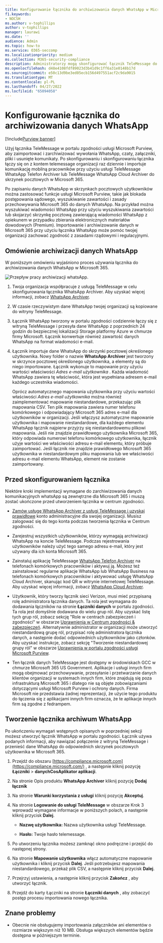 ```yaml
---
title: Konfigurowanie łącznika do archiwizowania danych WhatsApp w Microsoft 365
f1.keywords:
- NOCSH
ms.author: v-tophillips
author: v-tophillips
manager: laurawi
ms.date: ''
audience: Admin
ms.topic: how-to
ms.service: O365-seccomp
ms.localizationpriority: medium
ms.collection: M365-security-compliance
description: Administratorzy mogą skonfigurować łącznik TeleMessage do importowania i archiwizowania danych WhatsApp w Microsoft 365. Umożliwia to archiwizowanie danych ze źródeł danych innych firm w Microsoft 365 dzięki czemu można używać funkcji zgodności, takich jak blokada prawna, wyszukiwanie zawartości i zasady przechowywania, aby zarządzać danymi innych firm w organizacji.
ms.openlocfilehash: d48e4108fdf89023d3b41d9c1ff6a31e0148b17d
ms.sourcegitcommit: e50c13d9be3ed05ecb156d497551acf2c9da9015
ms.translationtype: MT
ms.contentlocale: pl-PL
ms.lasthandoff: 04/27/2022
ms.locfileid: "65094058"
---
```

# <a name="set-up-a-connector-to-archive-whatsapp-data"></a>Konfigurowanie łącznika do archiwizowania danych WhatsApp

[!include[Purview banner](../includes/purview-rebrand-banner.md)]

Użyj łącznika TeleMessage w portalu zgodności usługi Microsoft Purview, aby zaimportować i zarchiwizować wywołania WhatsApp, czaty, załączniki, pliki i usunięte komunikaty. Po skonfigurowaniu i skonfigurowaniu łącznika łączy się on z kontem telemessage organizacji raz dziennie i importuje komunikację mobilną pracowników przy użyciu usługi TeleMessage WhatsApp Telefon Archiver lub TeleMessage WhatsApp Cloud Archiver do skrzynek pocztowych w Microsoft 365.

Po zapisaniu danych WhatsApp w skrzynkach pocztowych użytkowników można zastosować funkcje usługi Microsoft Purview, takie jak blokada postępowania sądowego, wyszukiwanie zawartości i zasady przechowywania Microsoft 365 do danych WhatsApp. Na przykład można wyszukiwać wiadomości WhatsApp przy użyciu wyszukiwania zawartości lub skojarzyć skrzynkę pocztową zawierającą wiadomości WhatsApp z opiekunem w przypadku zbierania elektronicznych materiałów dowodowych (Premium). Importowanie i archiwizowanie danych w Microsoft 365 przy użyciu łącznika WhatsApp może pomóc twojej organizacji zachować zgodność z zasadami rządowymi i regulacyjnymi.

## <a name="overview-of-archiving-whatsapp-data"></a>Omówienie archiwizacji danych WhatsApp

W poniższym omówieniu wyjaśniono proces używania łącznika do archiwizowania danych WhatsApp w Microsoft 365.

![Przepływ pracy archiwizacji whatsApp.](../media/WhatsAppConnectorWorkflow.png)

1. Twoja organizacja współpracuje z usługą TeleMessage w celu skonfigurowania łącznika WhatsApp Archiver. Aby uzyskać więcej informacji, zobacz [WhatsApp Archiver](https://www.telemessage.com/office365-activation-for-whatsapp-archiver).

2. W czasie rzeczywistym dane WhatsApp twojej organizacji są kopiowane do witryny TeleMessage.

3. Łącznik WhatsApp tworzony w portalu zgodności codziennie łączy się z witryną TeleMessage i przesyła dane WhatsApp z poprzednich 24 godzin do bezpiecznej lokalizacji Storage platformy Azure w chmurze firmy Microsoft. Łącznik konwertuje również zawartość danych WhatsApp na format wiadomości e-mail.

4. Łącznik importuje dane WhatsApp do skrzynki pocztowej określonego użytkownika. Nowy folder o nazwie **WhatsApp Archiver** jest tworzony w skrzynce pocztowej określonego użytkownika, a elementy są do niego importowane. Łącznik wykonuje to mapowanie przy użyciu wartości właściwości *Adres e-mail użytkownika* . Każda wiadomość WhatsApp zawiera tę właściwość, która jest wypełniana adresem e-mail każdego uczestnika wiadomości.

   Oprócz automatycznego mapowania użytkownika przy użyciu wartości właściwości *Adres e-mail użytkownika* można również zaimplementować mapowanie niestandardowe, przekazując plik mapowania CSV. Ten plik mapowania zawiera numer telefonu komórkowego i odpowiadający Microsoft 365 adres e-mail dla użytkowników w organizacji. Jeśli włączysz automatyczne mapowanie użytkownika i mapowanie niestandardowe, dla każdego elementu WhatsApp łącznik najpierw przyjrzy się niestandardowemu plikowi mapowania. Jeśli nie znajdzie prawidłowego użytkownika Microsoft 365, który odpowiada numerowi telefonu komórkowego użytkownika, łącznik użyje wartości we właściwości adresu e-mail elementu, który próbuje zaimportować. Jeśli łącznik nie znajdzie prawidłowego Microsoft 365 użytkownika w niestandardowym pliku mapowania lub we właściwości adresu e-mail elementu WhatsApp, element nie zostanie zaimportowany.

## <a name="before-you-set-up-a-connector"></a>Przed skonfigurowaniem łącznika

Niektóre kroki implementacji wymagane do zarchiwizowania danych komunikacyjnych whatsApp są zewnętrzne dla Microsoft 365 i muszą zostać ukończone przed utworzeniem łącznika w centrum zgodności.

- [Zamów usługę WhatsApp Archiver z usługi TeleMessage i uzyskaj prawidłowe](https://www.telemessage.com/mobile-archiver/order-mobile-archiver-for-o365) konto administracyjne dla swojej organizacji. Musisz zalogować się do tego konta podczas tworzenia łącznika w Centrum zgodności.

- Zarejestruj wszystkich użytkowników, którzy wymagają archiwizacji WhatsApp na koncie TeleMessage. Podczas rejestrowania użytkowników należy użyć tego samego adresu e-mail, który jest używany dla ich konta Microsoft 365.

- Zainstaluj aplikację TeleMessage [WhatsApp Telefon Archiver](https://www.telemessage.com/mobile-archiver/whatsapp-phone-archiver-2/) na telefonach komórkowych pracowników i aktywuj ją. Możesz też zainstalować regularne aplikacje WhatsApp lub WhatsApp Business na telefonach komórkowych pracowników i aktywować usługę WhatsApp Cloud Archiver, skanując kod QR w witrynie internetowej TeleMessage. Aby uzyskać więcej informacji, zobacz [WhatsApp Cloud Archiver](https://www.telemessage.com/mobile-archiver/whatsapp-archiver/whatsapp-cloud-archiver/).

- Użytkownik, który tworzy łącznik sieci Verizon, musi mieć przypisaną rolę administratora łącznika danych. Ta rola jest wymagana do dodawania łączników na stronie **Łączniki danych** w portalu zgodności. Ta rola jest domyślnie dodawana do wielu grup ról. Aby uzyskać listę tych grup ról, zobacz sekcję "Role w centrach zabezpieczeń i zgodności" w obszarze [Uprawnienia w Centrum zgodności & zabezpieczeń](../security/office-365-security/permissions-in-the-security-and-compliance-center.md#roles-in-the-security--compliance-center). Alternatywnie administrator w organizacji może utworzyć niestandardową grupę ról, przypisać rolę administratora łącznika danych, a następnie dodać odpowiednich użytkowników jako członków. Aby uzyskać instrukcje, zobacz sekcję "Tworzenie niestandardowej grupy ról" w obszarze [Uprawnienia w portalu zgodności usługi Microsoft Purview](microsoft-365-compliance-center-permissions.md#create-a-custom-role-group).

- Ten łącznik danych TeleMessage jest dostępny w środowiskach GCC w chmurze Microsoft 365 US Government. Aplikacje i usługi innych firm mogą obejmować przechowywanie, przesyłanie i przetwarzanie danych klientów organizacji w systemach innych firm, które znajdują się poza infrastrukturą Microsoft 365 i dlatego nie są objęte zobowiązaniami dotyczącymi usługi Microsoft Purview i ochrony danych. Firma Microsoft nie przedstawia żadnej reprezentacji, że użycie tego produktu do łączenia się z aplikacjami innych firm oznacza, że te aplikacje innych firm są zgodne z fedrampem.

## <a name="create-a-whatsapp-archiver-connector"></a>Tworzenie łącznika archiwum WhatsApp

Po ukończeniu wymagań wstępnych opisanych w poprzedniej sekcji możesz utworzyć łącznik WhatsApp w portalu zgodności. Łącznik używa podanych informacji, aby nawiązać połączenie z witryną TeleMessage i przenieść dane WhatsApp do odpowiednich skrzynek pocztowych użytkownika w Microsoft 365.

1. Przejdź do obszaru [https://compliance.microsoft.com](https://compliance.microsoft.com/) , a następnie kliknij pozycję **Łączniki** >  **danychCosAplikator aplikacji**.

2. Na stronie Opis produktu **WhatsApp Archiver** kliknij pozycję **Dodaj łącznik**

3. Na stronie **Warunki korzystania z usługi** kliknij pozycję **Akceptuj**.

4. Na stronie **Logowanie do usługi TeleMessage** w obszarze Krok 3 wprowadź wymagane informacje w poniższych polach, a następnie kliknij przycisk **Dalej**.

   - **Nazwę użytkownika:** Nazwa użytkownika usługi TeleMessage.

   - **Hasło:** Twoje hasło telemessage.

5. Po utworzeniu łącznika możesz zamknąć okno podręczne i przejść do następnej strony.

6. Na stronie **Mapowanie użytkownika** włącz automatyczne mapowanie użytkownika i kliknij przycisk **Dalej**. Jeśli potrzebujesz mapowania niestandardowego, przekaż plik CSV, a następnie kliknij przycisk **Dalej**.

7. Przejrzyj ustawienia, a następnie kliknij przycisk **Zakończ** , aby utworzyć łącznik.

8. Przejdź do karty Łączniki na stronie **Łączniki danych** , aby zobaczyć postęp procesu importowania nowego łącznika.

## <a name="known-issues"></a>Znane problemy

- Obecnie nie obsługujemy importowania załączników ani elementów o rozmiarze większym niż 10 MB. Obsługa większych elementów będzie dostępna w późniejszym terminie.
